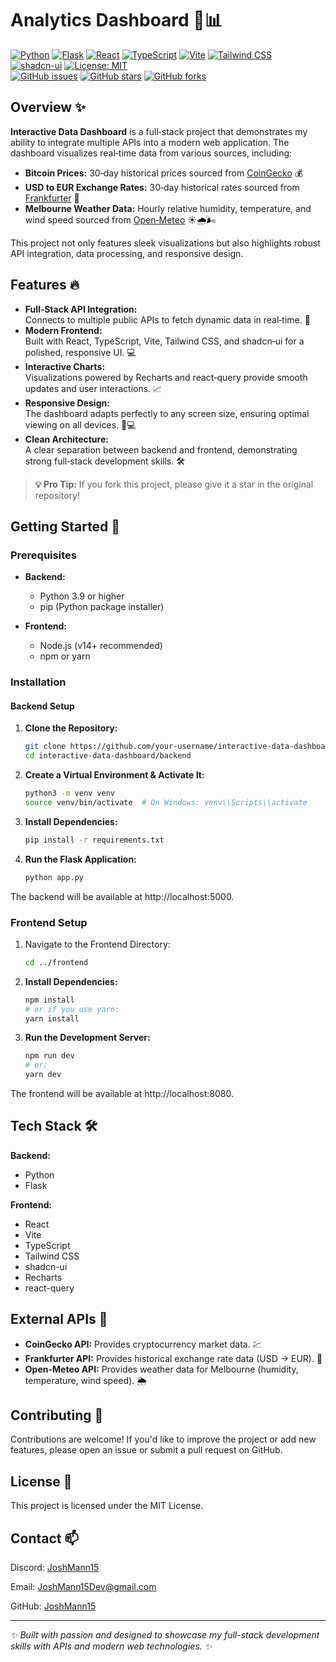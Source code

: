 # Analytics Dashboard 🚀📊

[![Python](https://img.shields.io/badge/Python-3.9%2B-4B8BBE.svg)](https://www.python.org/downloads/)
[![Flask](https://img.shields.io/badge/Flask-2.0-4CAF50.svg)](https://flask.palletsprojects.com/)
[![React](https://img.shields.io/badge/React-18-61DAFB.svg)](https://reactjs.org/)
[![TypeScript](https://img.shields.io/badge/TypeScript-4.0-3178C6.svg)](https://www.typescriptlang.org/)
[![Vite](https://img.shields.io/badge/Vite-3-FF6600.svg)](https://vitejs.dev/)
[![Tailwind CSS](https://img.shields.io/badge/Tailwind_CSS-2-38B2AC.svg)](https://tailwindcss.com/)
[![shadcn-ui](https://img.shields.io/badge/shadcn--ui-v1-8B5CF6.svg)](https://ui.shadcn.com/)
[![License: MIT](https://img.shields.io/badge/License-MIT-10B981.svg)](LICENSE)  
[![GitHub issues](https://img.shields.io/github/issues/JoshMann15/AnalyticsDashboard?color=FFD700)](https://github.com/JoshMann15/AnalyticsDashboard/issues)
[![GitHub stars](https://img.shields.io/github/stars/JoshMann15/AnalyticsDashboard?color=FFD700)](https://github.com/JoshMann15/AnalyticsDashboard/stargazers)
[![GitHub forks](https://img.shields.io/github/forks/JoshMann15/AnalyticsDashboard?color=8A2BE2)](https://github.com/JoshMann15/AnalyticsDashboard/network")

## Overview ✨

**Interactive Data Dashboard** is a full‑stack project that demonstrates my ability to integrate multiple APIs into a modern web application. The dashboard visualizes real‑time data from various sources, including:

- **Bitcoin Prices:** 30‑day historical prices sourced from [CoinGecko](https://www.coingecko.com/en/api) 💰
- **USD to EUR Exchange Rates:** 30‑day historical rates sourced from [Frankfurter](https://www.frankfurter.app/docs/) 💱
- **Melbourne Weather Data:** Hourly relative humidity, temperature, and wind speed sourced from [Open‑Meteo](https://open-meteo.com/) ☀️🌧️🌬️

This project not only features sleek visualizations but also highlights robust API integration, data processing, and responsive design.

## Features 🔥

- **Full‑Stack API Integration:**  
  Connects to multiple public APIs to fetch dynamic data in real‑time. 🔌
- **Modern Frontend:**  
  Built with React, TypeScript, Vite, Tailwind CSS, and shadcn‑ui for a polished, responsive UI. 💻
- **Interactive Charts:**  
  Visualizations powered by Recharts and react‑query provide smooth updates and user interactions. 📈
- **Responsive Design:**  
  The dashboard adapts perfectly to any screen size, ensuring optimal viewing on all devices. 📱💻
- **Clean Architecture:**  
  A clear separation between backend and frontend, demonstrating strong full‑stack development skills. 🛠️

> **💡 Pro Tip:** If you fork this project, please give it a star in the original repository!

## Getting Started 🚀

### Prerequisites

- **Backend:**  
  - Python 3.9 or higher  
  - pip (Python package installer)

- **Frontend:**  
  - Node.js (v14+ recommended)  
  - npm or yarn

### Installation

#### Backend Setup

1. **Clone the Repository:**
   ```bash
   git clone https://github.com/your-username/interactive-data-dashboard.git
   cd interactive-data-dashboard/backend
   ```
2. **Create a Virtual Environment & Activate It:**
   ```bash
   python3 -m venv venv
   source venv/bin/activate  # On Windows: venv\\Scripts\\activate
   ```
3. **Install Dependencies:**
   ```bash
   pip install -r requirements.txt
   ```
4. **Run the Flask Application:**
   ```bash
   python app.py
   ```
The backend will be available at http://localhost:5000.

### Frontend Setup
1. Navigate to the Frontend Directory:
   ```bash
   cd ../frontend
   ```
2. **Install Dependencies:**
   ```bash
   npm install
   # or if you use yarn:
   yarn install
   ```
3. **Run the Development Server:**
   ```bash
   npm run dev
   # or:
   yarn dev
   ```
The frontend will be available at http://localhost:8080.

## Tech Stack 🛠️

**Backend:**
- Python
- Flask

**Frontend:**
- React
- Vite
- TypeScript
- Tailwind CSS
- shadcn-ui
- Recharts
- react-query

## External APIs 📡

- **CoinGecko API:** Provides cryptocurrency market data. 💹
- **Frankfurter API:** Provides historical exchange rate data (USD → EUR). 💱
- **Open-Meteo API:** Provides weather data for Melbourne (humidity, temperature, wind speed). 🌦️

## Contributing 🤝
Contributions are welcome! If you'd like to improve the project or add new features, please open an issue or submit a pull request on GitHub.

## License 📜
This project is licensed under the MIT License.

## Contact 📫
Discord: [JoshMann15](https://discordapp.com/users/805209975592189982)

Email: JoshMann15Dev@gmail.com

GitHub: [JoshMann15](https://github.com/JoshMann15)

---
*✨ Built with passion and designed to showcase my full-stack development skills with APIs and modern web technologies. ✨*
